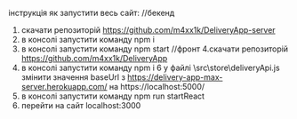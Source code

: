 інструкція як запустити весь сайт:
//бекенд
1. скачати репозиторій https://github.com/m4xx1k/DeliveryApp-server
2. в консолі запустити команду npm i
3. в консолі запустити команду npm start
//фронт
4.скачати репозиторій https://github.com/m4xx1k/DeliveryApp
5. в консолі запустити команду npm i
6 у файлі \src\store\deliveryApi.js змінити значення baseUrl з https://delivery-app-max-server.herokuapp.com/ на  https://localhost:5000/ 
7. в консолі запустити команду npm run startReact
8. перейти на сайт localhost:3000

